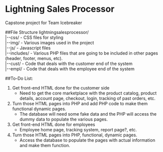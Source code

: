 # Lightning Sales Processor
Capstone project for Team Icebreaker

##File Structure
lightningsalesprocessor/  
|--css/ - CSS files for styling  
|--img/ - Various images used in the project  
|--js/ - Javascript files  
|--includes/ - Various PHP files that are going to be included in other pages (header, footer, menus, etc).  
|--cust/ - Code that deals with the customer end of the system  
|--empl/ - Code that deals with the employee end of the system  

##To-Do List:
1. Get front-end HTML done for the customer side
	- Need to get the core marketplace with the product catalog, product details, account page, checkout, login, tracking of past orders, etc.
2. Turn those HTML pages into PHP and add PHP code to make them functional dynamic pages.
	- The database will need some fake data and the PHP will access the dummy data to populate the various pages.
3. Get front-end HTML done for employees
	- Employee home page, tracking system, report page?, etc.
4. Turn those HTML pages into PHP, functional, dynamic pages.
	- Access the database to populate the pages with actual information and make them function.